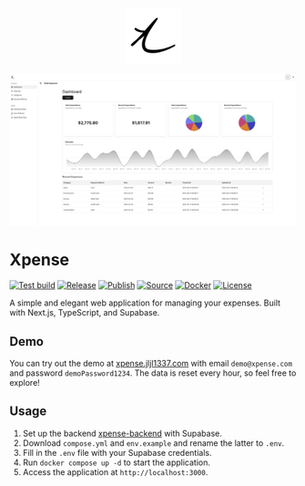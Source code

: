 <p align="center">
  <img src="https://raw.githubusercontent.com/jljl1337/xpense-web/main/public/icon.png" alt="Xpense Logo" width="100"/>
</p>
<p align="center">
  <picture>
  <!-- User prefers light mode: -->
  <source srcset="https://raw.githubusercontent.com/jljl1337/xpense-web/main/docs/dashboard-light.png" media="(prefers-color-scheme: light)"/>

  <!-- User prefers dark mode: -->
  <source srcset="https://raw.githubusercontent.com/jljl1337/xpense-web/main/docs/dashboard-dark.png"  media="(prefers-color-scheme: dark)"/>

  <!-- User has no color preference: -->
  <img src="https://raw.githubusercontent.com/jljl1337/xpense-web/main/docs/dashboard-light.png"/>
  </picture>
</p>

# Xpense

[![Test build](https://github.com/jljl1337/xpense-web/actions/workflows/test_build.yml/badge.svg)](https://github.com/jljl1337/xpense-web/actions/workflows/test_build.yml)
[![Release](https://github.com/jljl1337/xpense-web/actions/workflows/release.yml/badge.svg)](https://github.com/jljl1337/xpense-web/actions/workflows/release.yml)
[![Publish](https://github.com/jljl1337/xpense-web/actions/workflows/publish.yml/badge.svg)](https://github.com/jljl1337/xpense-web/actions/workflows/publish.yml)
[![Source](https://img.shields.io/badge/Source-GitHub-blue?logo=github)](https://github.com/jljl1337/xpense-web)
[![Docker](https://img.shields.io/badge/Docker-jljl1337%2Fxpense--web-blue?logo=docker)](https://hub.docker.com/r/jljl1337/xpense-web)
[![License](https://img.shields.io/github/license/jljl1337/xpense-web)](https://github.com/jljl1337/xpense-web/blob/main/LICENSE)

A simple and elegant web application for managing your expenses. Built with Next.js,
TypeScript, and Supabase.

## Demo

You can try out the demo at [xpense.jljl1337.com](https://xpense.jljl1337.com)
with email `demo@xpense.com` and password `demoPassword1234`. The data is reset
every hour, so feel free to explore!

## Usage

1. Set up the backend [xpense-backend](https://github.com/jljl1337/xpense-backend)
   with Supabase.
2. Download `compose.yml` and `env.example` and rename the latter to `.env`.
3. Fill in the `.env` file with your Supabase credentials.
4. Run `docker compose up -d` to start the application.
5. Access the application at `http://localhost:3000`.
